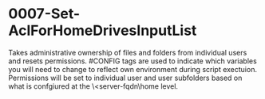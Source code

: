 # 0007-Set-AclForHomeDrivesInputList
Takes administrative ownership of files and folders from individual users and resets permissions. #CONFIG tags are used to indicate which variables you will need to change to reflect own environment during script exectuion. Permissions will be set to individual user and user subfolders based on what is confgiured at the \\&lt;server-fqdn\home level.

